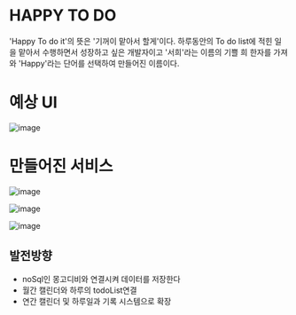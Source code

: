 # HAPPY TO DO

'Happy To do it'의 뜻은 '기꺼이 맡아서 할게'이다.
하루동안의 To do list에 적힌 일을 맡아서 수행하면서 성장하고 싶은 개발자이고
'서희'라는 이름의 기쁠 희 한자를 가져와 'Happy'라는 단어를 선택하여 만들어진 이름이다.

# 예상 UI
![image](https://user-images.githubusercontent.com/79238676/146715891-e03f69ed-7289-4db6-8636-68edd4a57eb2.png)

# 만들어진 서비스
![image](https://user-images.githubusercontent.com/79238676/146715915-0b72c2e3-cee8-4dd8-b34c-fd8f7033309f.png)

![image](https://user-images.githubusercontent.com/79238676/146715924-4b3448a1-f665-4dc8-9c43-1f5c3699a77e.png)

![image](https://user-images.githubusercontent.com/79238676/146715933-bd0824bb-dc5d-4c12-8973-3c3a18818c5e.png)

## 발전방향
- noSql인 몽고디비와 연결시켜 데이터를 저장한다
- 월간 캘린더와 하루의 todoList연결
- 연간 캘린더 및 하루일과 기록 시스템으로 확장

